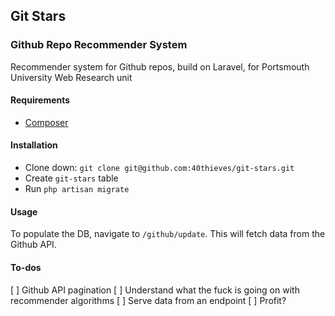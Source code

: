 ## Git Stars

### Github Repo Recommender System

Recommender system for Github repos, build on Laravel, for Portsmouth University Web Research unit

#### Requirements

* [Composer](http://getcomposer.org)

#### Installation

* Clone down: `git clone git@github.com:40thieves/git-stars.git`
* Create `git-stars` table
* Run `php artisan migrate`

#### Usage

To populate the DB, navigate to `/github/update`. This will fetch data from the Github API.

#### To-dos

[ ] Github API pagination
[ ] Understand what the fuck is going on with recommender algorithms
[ ] Serve data from an endpoint
[ ] Profit?
